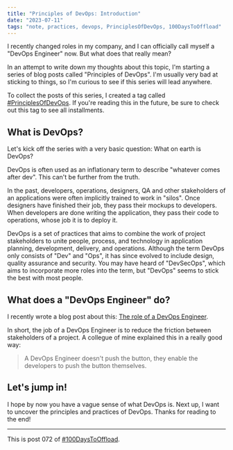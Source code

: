 ```yaml
---
title: "Principles of DevOps: Introduction"
date: "2023-07-11"
tags: "note, practices, devops, PrinciplesOfDevOps, 100DaysToOffload"
---
```


I recently changed roles in my company, and I can officially call myself a "DevOps Engineer" now. But what does that really mean?

In an attempt to write down my thoughts about this topic, I'm starting a series of blog posts called "Principles of DevOps". I'm usually very bad at sticking to things, so I'm curious to see if this series will lead anywhere.

To collect the posts of this series, I created a tag called [#PrinciplesOfDevOps](/posts?tags=PrinciplesOfDevOps). If you're reading this in the future, be sure to check out this tag to see all installments.

## What is DevOps?

Let's kick off the series with a very basic question: What on earth is DevOps?

DevOps is often used as an inflationary term to describe "whatever comes after dev". This can't be further from the truth.

In the past, developers, operations, designers, QA and other stakeholders of an applications were often implicitly trained to work in "silos". Once designers have finished their job, they pass their mockups to developers. When developers are done writing the application, they pass their code to operations, whose job it is to deploy it.

DevOps is a set of practices that aims to combine the work of project stakeholders to unite people, process, and technology in application planning, development, delivery, and operations. Although the term DevOps only consists of "Dev" and "Ops", it has since evolved to include design, quality assurance and security. You may have heard of "DevSecOps", which aims to incorporate more roles into the term, but "DevOps" seems to stick the best with most people.

## What does a "DevOps Engineer" do?

I recently wrote a blog post about this: [The role of a DevOps Engineer](/posts/2023-04-22-the-role-of-a-devops-engineer).

In short, the job of a DevOps Engineer is to reduce the friction between stakeholders of a project. A collegue of mine explained this in a really good way:

> A DevOps Engineer doesn't push the button, they enable the developers to push the button themselves.

## Let's jump in!

I hope by now you have a vague sense of what DevOps is. Next up, I want to uncover the principles and practices of DevOps. Thanks for reading to the end!

---

This is post 072 of [#100DaysToOffload](https://100daystooffload.com/).


